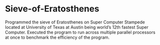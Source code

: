 # Sieve-of-Eratosthenes
Programmed the sieve of Eratosthenes on Super Computer Stampede located at University of Texas at Austin being world’s 12th fastest Super Computer. Executed the program to run across multiple parallel processors at once to benchmark the efficiency of the program.  
